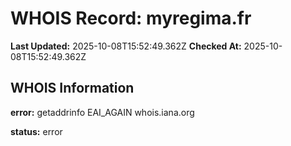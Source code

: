 # WHOIS Record: myregima.fr

**Last Updated:** 2025-10-08T15:52:49.362Z
**Checked At:** 2025-10-08T15:52:49.362Z

## WHOIS Information

**error:** getaddrinfo EAI_AGAIN whois.iana.org

**status:** error

